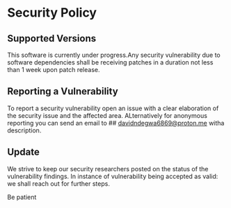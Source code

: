 # Security Policy

## Supported Versions

This software is currently under progress.Any security vulnerability due to
software dependencies shall be receiving patches in a duration not less than 1 week
upon patch release.


## Reporting a Vulnerability

To report a security vulnerability open an issue with a clear elaboration 
of the security issue and the affected area. ALternatively for anonymous reporting
you can send an email to ## davidndegwa6869@proton.me witha description.

## Update

We strive to keep our security researchers posted on the status of the vulnerability 
findings. In instance of vulnerability being accepted as valid: we shall reach out for
further steps.

Be patient


